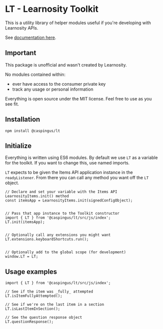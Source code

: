 # LT - Learnosity Toolkit

This is a utility library of helper modules useful if you're developing with Learnosity APIs.

See [documentation here](https://michaelsharman.github.io/LT/).

## Important

This package is unofficial and wasn't created by Learnosity.

No modules contained within:

-   ever have access to the consumer private key
-   track any usage or personal information

Everything is open source under the MIT license. Feel free to use as you see fit.

## Installation

```
npm install @caspingus/lt
```

## Initialize

Everything is written using ES6 modules. By default we use `LT` as a variable for
the toolkit. If you want to change this, use named imports.

`LT` expects to be given the Items API application instance in the `readyListener`.
From there you can call any method you want off the `LT` object.

```
// Declare and set your variable with the Items API LearnosityItems.init() method
const itemsApp = LearnosityItems.init(signedConfigObject);


// Pass that app instance to the Toolkit constructor
import { LT } from '@caspingus/lt/src/js/index';
LT.init(itemsApp);


// Optionally call any extensions you might want
LT.extensions.keyboardShortcuts.run();


// Optionally add to the global scope (for development)
window.LT = LT;
```

## Usage examples

```
import { LT } from '@caspingus/lt/src/js/index';

// See if the item was _fully_ attempted
LT.isItemFullyAttempted();

// See if we're on the last item in a section
LT.isLastItemInSection();

// See the question response object
LT.questionResponse();
```
